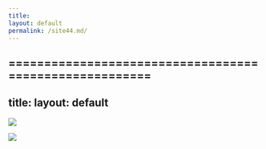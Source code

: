 ```yaml
---
title: 
layout: default
permalink: /site44.md/
---
```


=======================================================
---
title: 
layout: default
---

![](http://www.thebestviewpoints.com/wp-content/uploads/2019/03/DJI_0027-Panorama.jpg)

![](https://s3-us-west-1.amazonaws.com/peakery-media/images/items/users/cache/ta-dmejrek-2014-09-14-1.JPG.910x680_q95.jpg)